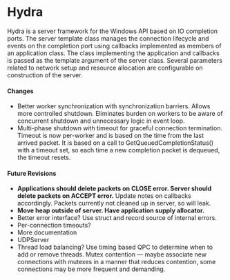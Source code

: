 # Hydra

Hydra is a server framework for the Windows API based on IO completion ports.
The server template class manages the connection lifecycle and events on the completion port
using callbacks implemented as members of an application class. The class implementing
the application and callbacks is passed as the template argument of the server class. 
Several parameters related to network setup and resource allocation
are configurable on construction of the server.

#### Changes
- Better worker synchronization with synchronization barriers.
	Allows more controlled shutdown. Eliminates burden on workers
	to be aware of concurrent shutdown and unnecessary logic in event loop.
- Multi-phase shutdown with timeout for graceful connection termination.
	Timeout is now per-worker and is based on the time from the last arrived packet.
	It is based on a call to GetQueuedCompletionStatus() with a timeout set, so each
	time a new completion packet is dequeued, the timeout resets.

#### Future Revisions
- **Applications should delete packets on CLOSE error. Server should delete packets on ACCEPT error.**
	Update notes on callbacks accordingly. Packets currently not cleaned up in server, so will leak.
- **Move heap outside of server. Have application supply allocator.**
- Better error interface? Use struct and record source of internal errors.
- Per-connection timeouts?
- More documentation
- UDPServer
- Thread load balancing? Use timing based QPC to determine when to add or remove threads.
	Mutex contention &mdash; maybe associate new connections with mutexes
	in a manner that reduces contention, some connections may be more frequent and demanding.